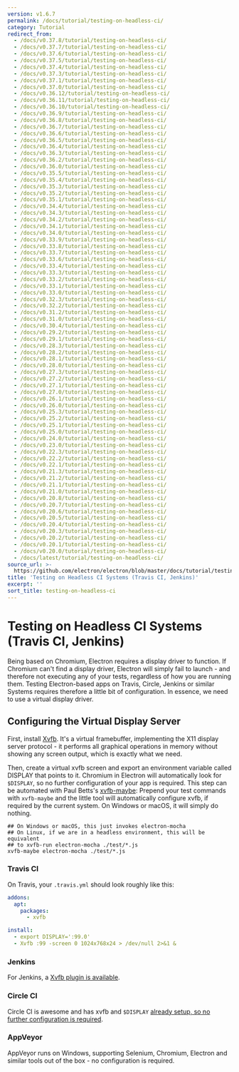 ```yaml
---
version: v1.6.7
permalink: /docs/tutorial/testing-on-headless-ci/
category: Tutorial
redirect_from:
  - /docs/v0.37.8/tutorial/testing-on-headless-ci/
  - /docs/v0.37.7/tutorial/testing-on-headless-ci/
  - /docs/v0.37.6/tutorial/testing-on-headless-ci/
  - /docs/v0.37.5/tutorial/testing-on-headless-ci/
  - /docs/v0.37.4/tutorial/testing-on-headless-ci/
  - /docs/v0.37.3/tutorial/testing-on-headless-ci/
  - /docs/v0.37.1/tutorial/testing-on-headless-ci/
  - /docs/v0.37.0/tutorial/testing-on-headless-ci/
  - /docs/v0.36.12/tutorial/testing-on-headless-ci/
  - /docs/v0.36.11/tutorial/testing-on-headless-ci/
  - /docs/v0.36.10/tutorial/testing-on-headless-ci/
  - /docs/v0.36.9/tutorial/testing-on-headless-ci/
  - /docs/v0.36.8/tutorial/testing-on-headless-ci/
  - /docs/v0.36.7/tutorial/testing-on-headless-ci/
  - /docs/v0.36.6/tutorial/testing-on-headless-ci/
  - /docs/v0.36.5/tutorial/testing-on-headless-ci/
  - /docs/v0.36.4/tutorial/testing-on-headless-ci/
  - /docs/v0.36.3/tutorial/testing-on-headless-ci/
  - /docs/v0.36.2/tutorial/testing-on-headless-ci/
  - /docs/v0.36.0/tutorial/testing-on-headless-ci/
  - /docs/v0.35.5/tutorial/testing-on-headless-ci/
  - /docs/v0.35.4/tutorial/testing-on-headless-ci/
  - /docs/v0.35.3/tutorial/testing-on-headless-ci/
  - /docs/v0.35.2/tutorial/testing-on-headless-ci/
  - /docs/v0.35.1/tutorial/testing-on-headless-ci/
  - /docs/v0.34.4/tutorial/testing-on-headless-ci/
  - /docs/v0.34.3/tutorial/testing-on-headless-ci/
  - /docs/v0.34.2/tutorial/testing-on-headless-ci/
  - /docs/v0.34.1/tutorial/testing-on-headless-ci/
  - /docs/v0.34.0/tutorial/testing-on-headless-ci/
  - /docs/v0.33.9/tutorial/testing-on-headless-ci/
  - /docs/v0.33.8/tutorial/testing-on-headless-ci/
  - /docs/v0.33.7/tutorial/testing-on-headless-ci/
  - /docs/v0.33.6/tutorial/testing-on-headless-ci/
  - /docs/v0.33.4/tutorial/testing-on-headless-ci/
  - /docs/v0.33.3/tutorial/testing-on-headless-ci/
  - /docs/v0.33.2/tutorial/testing-on-headless-ci/
  - /docs/v0.33.1/tutorial/testing-on-headless-ci/
  - /docs/v0.33.0/tutorial/testing-on-headless-ci/
  - /docs/v0.32.3/tutorial/testing-on-headless-ci/
  - /docs/v0.32.2/tutorial/testing-on-headless-ci/
  - /docs/v0.31.2/tutorial/testing-on-headless-ci/
  - /docs/v0.31.0/tutorial/testing-on-headless-ci/
  - /docs/v0.30.4/tutorial/testing-on-headless-ci/
  - /docs/v0.29.2/tutorial/testing-on-headless-ci/
  - /docs/v0.29.1/tutorial/testing-on-headless-ci/
  - /docs/v0.28.3/tutorial/testing-on-headless-ci/
  - /docs/v0.28.2/tutorial/testing-on-headless-ci/
  - /docs/v0.28.1/tutorial/testing-on-headless-ci/
  - /docs/v0.28.0/tutorial/testing-on-headless-ci/
  - /docs/v0.27.3/tutorial/testing-on-headless-ci/
  - /docs/v0.27.2/tutorial/testing-on-headless-ci/
  - /docs/v0.27.1/tutorial/testing-on-headless-ci/
  - /docs/v0.27.0/tutorial/testing-on-headless-ci/
  - /docs/v0.26.1/tutorial/testing-on-headless-ci/
  - /docs/v0.26.0/tutorial/testing-on-headless-ci/
  - /docs/v0.25.3/tutorial/testing-on-headless-ci/
  - /docs/v0.25.2/tutorial/testing-on-headless-ci/
  - /docs/v0.25.1/tutorial/testing-on-headless-ci/
  - /docs/v0.25.0/tutorial/testing-on-headless-ci/
  - /docs/v0.24.0/tutorial/testing-on-headless-ci/
  - /docs/v0.23.0/tutorial/testing-on-headless-ci/
  - /docs/v0.22.3/tutorial/testing-on-headless-ci/
  - /docs/v0.22.2/tutorial/testing-on-headless-ci/
  - /docs/v0.22.1/tutorial/testing-on-headless-ci/
  - /docs/v0.21.3/tutorial/testing-on-headless-ci/
  - /docs/v0.21.2/tutorial/testing-on-headless-ci/
  - /docs/v0.21.1/tutorial/testing-on-headless-ci/
  - /docs/v0.21.0/tutorial/testing-on-headless-ci/
  - /docs/v0.20.8/tutorial/testing-on-headless-ci/
  - /docs/v0.20.7/tutorial/testing-on-headless-ci/
  - /docs/v0.20.6/tutorial/testing-on-headless-ci/
  - /docs/v0.20.5/tutorial/testing-on-headless-ci/
  - /docs/v0.20.4/tutorial/testing-on-headless-ci/
  - /docs/v0.20.3/tutorial/testing-on-headless-ci/
  - /docs/v0.20.2/tutorial/testing-on-headless-ci/
  - /docs/v0.20.1/tutorial/testing-on-headless-ci/
  - /docs/v0.20.0/tutorial/testing-on-headless-ci/
  - /docs/latest/tutorial/testing-on-headless-ci/
source_url: >-
  https://github.com/electron/electron/blob/master/docs/tutorial/testing-on-headless-ci.md
title: 'Testing on Headless CI Systems (Travis CI, Jenkins)'
excerpt: ''
sort_title: testing-on-headless-ci
---
```




<!--


                                      ::::
                                    :o+//+o:
                                    +o    oo-
                                    :o+//oo/+o/
                                      -::-   -oo:
                                               /s/
                      -::::::::-                :s/  :::--
                  :+oo+////////+:        -:/+oo/ :s:-///++oo+:
                /o+:                -/+oo+/:-     +o-      -:+o:
               /s:              -:+o+/:           -o+         :s/
              -s/            -/oo/:                /s-         +s-
              -s/         -/oo/-                   -s/         /s-
               oo       :+o/-                       oo         oo
               -s/    :oo/                          /s-       /s-
                :s/ :oo:              -::-          /s-      /s:
                  -+o/               /ssss/         :s:    -+o-
                 :o+--               /ssss/         :s:   :o+-
                :s/  +o:              -::-          /s-   --
               -s/    :+o/-                         /s-
               oo       -+o+-                       oo
              -s/         -/oo/-                   -s/
             -+soo+:         -/oo/:                /s-      /oooo+-
             o+   :s:           -:+o+/:-          -o+      /s:  -oo
             oo:--/s:       ::      -:+oo+/:-     -/-      /s/--:o+
              :+++/-        :s:          -:/+ooo++//////++oo//+o+:
                             /s:                --::::::--
                              /s/              /s-
                               :oo:          :oo:
                                 /oo/-    -/oo/
                                   -/+oooo+/-





                   _______  _______  _______  _______  __
                  |       ||       ||       ||       ||  |
                  |  _____||_     _||   _   ||    _  ||  |
                  | |_____   |   |  |  | |  ||   |_| ||  |
                  |_____  |  |   |  |  |_|  ||    ___||__|
                   _____| |  |   |  |       ||   |     __
                  |_______|  |___|  |_______||___|    |__|


    This file is generated automatically, so it should not be edited.

    To make changes, head over to the electron/electron repository:

    https://github.com/electron/electron/blob/master/docs/tutorial/testing-on-headless-ci.md

    Thanks!

-->
# Testing on Headless CI Systems (Travis CI, Jenkins)

Being based on Chromium, Electron requires a display driver to function. If Chromium can't find a display driver, Electron will simply fail to launch - and therefore not executing any of your tests, regardless of how you are running them. Testing Electron-based apps on Travis, Circle, Jenkins or similar Systems requires therefore a little bit of configuration. In essence, we need to use a virtual display driver.

## Configuring the Virtual Display Server

First, install [Xvfb](https://en.wikipedia.org/wiki/Xvfb). It's a virtual framebuffer, implementing the X11 display server protocol - it performs all graphical operations in memory without showing any screen output, which is exactly what we need.

Then, create a virtual xvfb screen and export an environment variable called DISPLAY that points to it. Chromium in Electron will automatically look for `$DISPLAY`, so no further configuration of your app is required. This step can be automated with Paul Betts's [xvfb-maybe](https://github.com/paulcbetts/xvfb-maybe): Prepend your test commands with `xvfb-maybe` and the little tool will automatically configure xvfb, if required by the current system. On Windows or macOS, it will simply do nothing.

```
## On Windows or macOS, this just invokes electron-mocha
## On Linux, if we are in a headless environment, this will be equivalent
## to xvfb-run electron-mocha ./test/*.js
xvfb-maybe electron-mocha ./test/*.js

```

### Travis CI

On Travis, your `.travis.yml` should look roughly like this:

```yml
addons:
  apt:
    packages:
      - xvfb

install:
  - export DISPLAY=':99.0'
  - Xvfb :99 -screen 0 1024x768x24 > /dev/null 2>&1 &
```

### Jenkins

For Jenkins, a [Xvfb plugin is available](https://wiki.jenkins-ci.org/display/JENKINS/Xvfb+Plugin).

### Circle CI

Circle CI is awesome and has xvfb and `$DISPLAY` [already setup, so no further configuration is required](https://circleci.com/docs/environment#browsers).

### AppVeyor

AppVeyor runs on Windows, supporting Selenium, Chromium, Electron and similar tools out of the box - no configuration is required.
